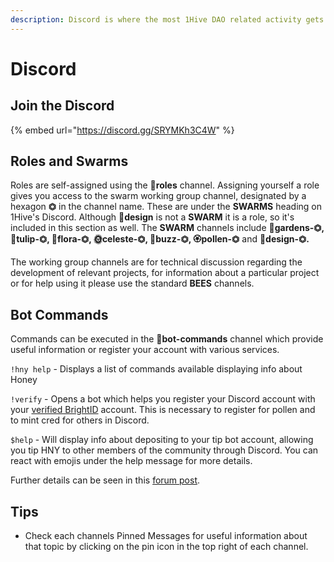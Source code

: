 ```yaml
---
description: Discord is where the most 1Hive DAO related activity gets buzzing.
---
```


# Discord

## Join the Discord

{% embed url="https://discord.gg/SRYMKh3C4W" %}

## Roles and Swarms

Roles are self-assigned using the 🧚**roles** channel. Assigning yourself a role gives you access to the swarm working group channel, designated by a hexagon **⏣** in the channel name. These are under the **SWARMS** heading on 1Hive's Discord. Although 🌈**design** is not a **SWARM** it is a role, so it's included in this section as well. The **SWARM** channels include 🌻**gardens-⏣, 🌷tulip-⏣, 🌺flora-⏣, 🌞celeste-⏣, 🐝buzz-⏣, 🏵pollen-⏣** and 🌈**design-⏣.**

The working group channels are for technical discussion regarding the development of relevant projects, for information about a particular project or for help using it please use the standard **BEES** channels.

## **Bot Commands**

Commands can be executed in the **🤖bot-commands** channel which provide useful information or register your account with various services.

`!hny help` - Displays a list of commands available displaying info about Honey

`!verify` - Opens a bot which helps you register your Discord account with your [verified BrightID](../../guides/brightid.md) account. This is necessary to register for pollen and to mint cred for others in Discord.

`$help` -  Will display info about depositing to your tip bot account, allowing you tip HNY to other members of the community through Discord. You can react with emojis under the help message for more details.

Further details can be seen in this [forum post](https://forum.1hive.org/t/discord-bot-commands/1298/2).

## **Tips**

* Check each channels Pinned Messages for useful information about that topic by clicking on the pin icon in the top right of each channel.

